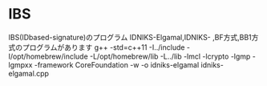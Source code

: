 # IBS
IBS(IDbased-signature)のプログラム
IDNIKS-Elgamal,IDNIKS- ,BF方式,BB1方式のプログラムがあります 
g++ -std=c++11 -I../include -I/opt/homebrew/include -L/opt/homebrew/lib -L../lib -lmcl -lcrypto -lgmp -lgmpxx -framework CoreFoundation -w -o idniks-elgamal idniks-elgamal.cpp